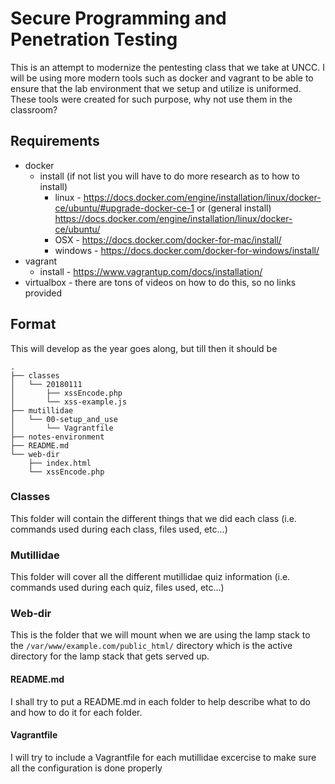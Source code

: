 # Secure Programming and Penetration Testing

This is an attempt to modernize the pentesting class that we take at UNCC. I will be using more modern tools such as docker and vagrant to be able to ensure that the lab environment that we setup and utilize is uniformed. These tools were created for such purpose, why not use them in the classroom?

## Requirements
* docker
    * install (if not list you will have to do more research as to how to install)
        * linux - https://docs.docker.com/engine/installation/linux/docker-ce/ubuntu/#upgrade-docker-ce-1 or (general install) https://docs.docker.com/engine/installation/linux/docker-ce/ubuntu/
        * OSX - https://docs.docker.com/docker-for-mac/install/
        * windows - https://docs.docker.com/docker-for-windows/install/
* vagrant
    * install - https://www.vagrantup.com/docs/installation/
* virtualbox - there are tons of videos on how to do this, so no links provided

## Format

This will develop as the year goes along, but till then it should be

```
.
├── classes
│   └── 20180111
│       ├── xssEncode.php
│       └── xss-example.js
├── mutillidae
│   └── 00-setup_and_use
│       └── Vagrantfile
├── notes-environment
├── README.md
└── web-dir
    ├── index.html
    └── xssEncode.php
```

### Classes

This folder will contain the different things that we did each class (i.e. commands used during each class, files used, etc...)

### Mutillidae

This folder will cover all the different mutillidae quiz information (i.e. commands used during each quiz, files used, etc...)

### Web-dir

This is the folder that we will mount when we are using the lamp stack to the `/var/www/example.com/public_html/` directory which is the active directory for the lamp stack that gets served up.

#### README.md
I shall try to put a README.md in each folder to help describe what to do and how to do it for each folder.

#### Vagrantfile
I will try to include a Vagrantfile for each mutillidae excercise to make sure all the configuration is done properly
